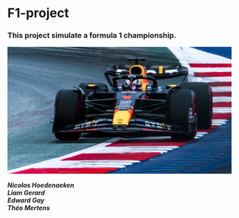 # F1-project

### This project simulate a formula 1 championship.
![f1img.jpg](f1img.jpg)



***Nicolas Hoedenaeken*** \
***Liam Gerard*** \
***Edward Gay*** \
***Théo Mertens***